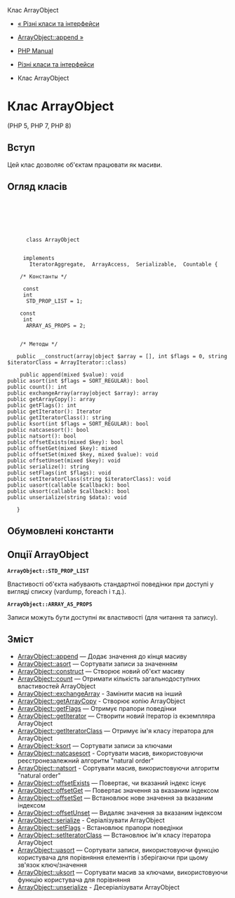 Клас ArrayObject

-   [« Різні класи та інтерфейси](spl.misc.html)
    
-   [ArrayObject::append »](arrayobject.append.html)
    
-   [PHP Manual](index.html)
    
-   [Різні класи та інтерфейси](spl.misc.html)
    
-   Клас ArrayObject
    

# Клас ArrayObject

(PHP 5, PHP 7, PHP 8)

## Вступ

Цей клас дозволяє об'єктам працювати як масиви.

## Огляд класів

```classsynopsis

     
    

    
     
      class ArrayObject
     

     implements 
       IteratorAggregate,  ArrayAccess,  Serializable,  Countable {

    /* Константы */
    
     const
     int
      STD_PROP_LIST = 1;

    const
     int
      ARRAY_AS_PROPS = 2;


    /* Методы */
    
   public __construct(array|object $array = [], int $flags = 0, string $iteratorClass = ArrayIterator::class)

    public append(mixed $value): void
public asort(int $flags = SORT_REGULAR): bool
public count(): int
public exchangeArray(array|object $array): array
public getArrayCopy(): array
public getFlags(): int
public getIterator(): Iterator
public getIteratorClass(): string
public ksort(int $flags = SORT_REGULAR): bool
public natcasesort(): bool
public natsort(): bool
public offsetExists(mixed $key): bool
public offsetGet(mixed $key): mixed
public offsetSet(mixed $key, mixed $value): void
public offsetUnset(mixed $key): void
public serialize(): string
public setFlags(int $flags): void
public setIteratorClass(string $iteratorClass): void
public uasort(callable $callback): bool
public uksort(callable $callback): bool
public unserialize(string $data): void

   }
```

## Обумовлені константи

## Опції ArrayObject

**`ArrayObject::STD_PROP_LIST`**

Властивості об'єкта набувають стандартної поведінки при доступі у вигляді списку (vardump, foreach і т.д.).

**`ArrayObject::ARRAY_AS_PROPS`**

Записи можуть бути доступні як властивості (для читання та запису).

## Зміст

-   [ArrayObject::append](arrayobject.append.html) — Додає значення до кінця масиву
-   [ArrayObject::asort](arrayobject.asort.html) — Сортувати записи за значенням
-   [ArrayObject::construct](arrayobject.construct.html) — Створює новий об'єкт масиву
-   [ArrayObject::count](arrayobject.count.html) — Отримати кількість загальнодоступних властивостей ArrayObject
-   [ArrayObject::exchangeArray](arrayobject.exchangearray.html) - Замінити масив на інший
-   [ArrayObject::getArrayCopy](arrayobject.getarraycopy.html) - Створює копію ArrayObject
-   [ArrayObject::getFlags](arrayobject.getflags.html) — Отримує прапори поведінки
-   [ArrayObject::getIterator](arrayobject.getiterator.html) — Створити новий ітератор із екземпляра ArrayObject
-   [ArrayObject::getIteratorClass](arrayobject.getiteratorclass.html) — Отримує ім'я класу ітератора для ArrayObject
-   [ArrayObject::ksort](arrayobject.ksort.html) — Сортувати записи за ключами
-   [ArrayObject::natcasesort](arrayobject.natcasesort.html) - Сортувати масив, використовуючи реєстронезалежний алгоритм "natural order"
-   [ArrayObject::natsort](arrayobject.natsort.html) - Сортувати масив, використовуючи алгоритм "natural order"
-   [ArrayObject::offsetExists](arrayobject.offsetexists.html) — Повертає, чи вказаний індекс існує
-   [ArrayObject::offsetGet](arrayobject.offsetget.html) — Повертає значення за вказаним індексом
-   [ArrayObject::offsetSet](arrayobject.offsetset.html) — Встановлює нове значення за вказаним індексом
-   [ArrayObject::offsetUnset](arrayobject.offsetunset.html) — Видаляє значення за вказаним індексом
-   [ArrayObject::serialize](arrayobject.serialize.html) - Серіалізувати ArrayObject
-   [ArrayObject::setFlags](arrayobject.setflags.html) - Встановлює прапори поведінки
-   [ArrayObject::setIteratorClass](arrayobject.setiteratorclass.html) — Встановлює ім'я класу ітератора ArrayObject
-   [ArrayObject::uasort](arrayobject.uasort.html) — Сортувати записи, використовуючи функцію користувача для порівняння елементів і зберігаючи при цьому зв'язок ключ/значення
-   [ArrayObject::uksort](arrayobject.uksort.html) — Сортувати масив за ключами, використовуючи функцію користувача для порівняння
-   [ArrayObject::unserialize](arrayobject.unserialize.html) - Десеріалізувати ArrayObject